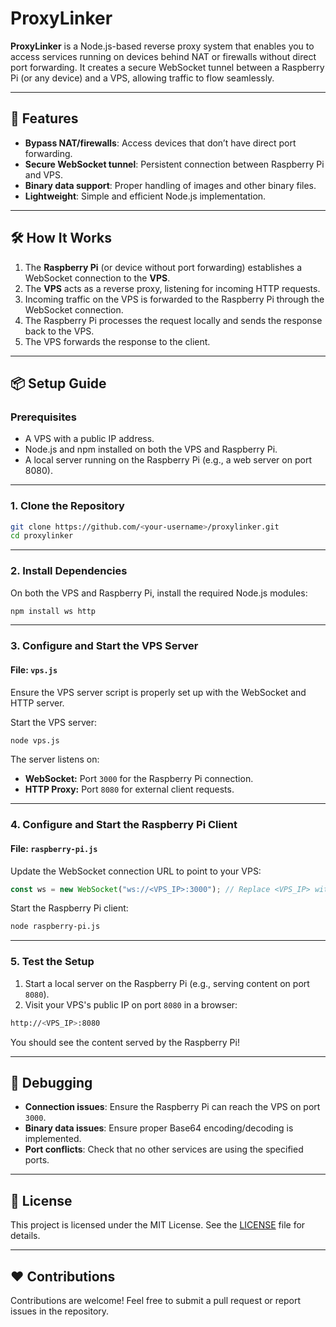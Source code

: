 
# ProxyLinker

**ProxyLinker** is a Node.js-based reverse proxy system that enables you to access services running on devices behind NAT or firewalls without direct port forwarding. It creates a secure WebSocket tunnel between a Raspberry Pi (or any device) and a VPS, allowing traffic to flow seamlessly.

---

## 🚀 Features

- **Bypass NAT/firewalls**: Access devices that don’t have direct port forwarding.
- **Secure WebSocket tunnel**: Persistent connection between Raspberry Pi and VPS.
- **Binary data support**: Proper handling of images and other binary files.
- **Lightweight**: Simple and efficient Node.js implementation.

---

## 🛠️ How It Works

1. The **Raspberry Pi** (or device without port forwarding) establishes a WebSocket connection to the **VPS**.
2. The **VPS** acts as a reverse proxy, listening for incoming HTTP requests.
3. Incoming traffic on the VPS is forwarded to the Raspberry Pi through the WebSocket connection.
4. The Raspberry Pi processes the request locally and sends the response back to the VPS.
5. The VPS forwards the response to the client.

---

## 📦 Setup Guide

### Prerequisites

- A VPS with a public IP address.
- Node.js and npm installed on both the VPS and Raspberry Pi.
- A local server running on the Raspberry Pi (e.g., a web server on port 8080).

---

### 1. Clone the Repository

```bash
git clone https://github.com/<your-username>/proxylinker.git
cd proxylinker
```

---

### 2. Install Dependencies

On both the VPS and Raspberry Pi, install the required Node.js modules:

```bash
npm install ws http
```

---

### 3. Configure and Start the VPS Server

#### File: `vps.js`

Ensure the VPS server script is properly set up with the WebSocket and HTTP server.

Start the VPS server:

```bash
node vps.js
```

The server listens on:
- **WebSocket:** Port `3000` for the Raspberry Pi connection.
- **HTTP Proxy:** Port `8080` for external client requests.

---

### 4. Configure and Start the Raspberry Pi Client

#### File: `raspberry-pi.js`

Update the WebSocket connection URL to point to your VPS:

```javascript
const ws = new WebSocket("ws://<VPS_IP>:3000"); // Replace <VPS_IP> with your VPS's public IP
```

Start the Raspberry Pi client:

```bash
node raspberry-pi.js
```

---

### 5. Test the Setup

1. Start a local server on the Raspberry Pi (e.g., serving content on port `8080`).
2. Visit your VPS's public IP on port `8080` in a browser:

```bash
http://<VPS_IP>:8080
```

You should see the content served by the Raspberry Pi!

---

## 🐞 Debugging

- **Connection issues**: Ensure the Raspberry Pi can reach the VPS on port `3000`.
- **Binary data issues**: Ensure proper Base64 encoding/decoding is implemented.
- **Port conflicts**: Check that no other services are using the specified ports.

---

## 📜 License

This project is licensed under the MIT License. See the [LICENSE](LICENSE) file for details.

---

## ❤️ Contributions

Contributions are welcome! Feel free to submit a pull request or report issues in the repository.
